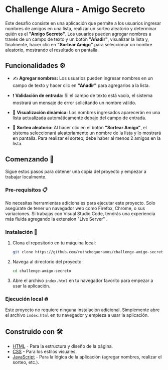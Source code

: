 # Challenge Alura - Amigo Secreto

Este desafío consiste en una aplicación que permite a los usuarios ingresar nombres de amigos en una lista, realizar un sorteo aleatorio y determinar quién es el **"Amigo Secreto"**. Los usuarios pueden agregar nombres a través de un campo de texto y un botón **"Añadir"**, visualizar la lista y, finalmente, hacer clic en **"Sortear Amigo"** para seleccionar un nombre aleatorio, mostrando el resultado en pantalla.

## Funcionalidades ⚙️

- ✍️ **Agregar nombres:** Los usuarios pueden ingresar nombres en un campo de texto y hacer clic en **"Añadir"** para agregarlos a la lista.

- ❗ **Validación de entrada:** Si el campo de texto está vacío, el sistema mostrará un mensaje de error solicitando un nombre válido.

- 👀 **Visualización dinámica:** Los nombres ingresados aparecerán en una lista actualizada automáticamente debajo del campo de entrada.

- 🎲 **Sorteo aleatorio:** Al hacer clic en el botón **"Sortear Amigo"**, el sistema seleccionará aleatoriamente un nombre de la lista y lo mostrará en pantalla. Para realizar el sorteo, debe haber al menos 2 amigos en la lista.

## Comenzando 🚀

Sigue estos pasos para obtener una copia del proyecto y empezar a trabajar localmente.

### Pre-requisitos 📋

No necesitas herramientas adicionales para ejecutar este proyecto. Solo asegúrate de tener un navegador web como Firefox, Chrome, o sus variaciones. Si trabajas con Visual Studio Code, tendrás una experiencia más fluida agregando la extension "Live Server" .

### Instalación 🔧

1. Clona el repositorio en tu máquina local:

   ```bash
   git clone https://github.com/ruthchoqueramos/challenge-amigo-secreto.git
   ```

2. Navega al directorio del proyecto:

   ```bash
   cd challenge-amigo-secreto
   ```

3. Abre el archivo `index.html` en tu navegador favorito para empezar a usar la aplicación.

### Ejecución local 🔥

Este proyecto no requiere ninguna instalación adicional. Simplemente abre el archivo `index.html` en tu navegador y empieza a usar la aplicación.

## Construido con 🛠️

- [HTML](https://developer.mozilla.org/en-US/docs/Web/HTML) - Para la estructura y diseño de la página.
- [CSS](https://developer.mozilla.org/en-US/docs/Web/CSS) - Para los estilos visuales.
- [JavaScript](https://developer.mozilla.org/en-US/docs/Web/JavaScript) - Para la lógica de la aplicación (agregar nombres, realizar el sorteo, etc.).
